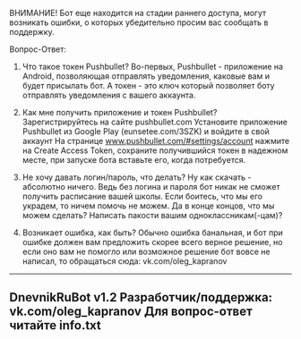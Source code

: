 
ВНИМАНИЕ! Бот еще находится на стадии раннего доступа, могут возникать ошибки, о которых убедительно просим вас сообщать в поддержку.


Вопрос-Ответ:

1. Что такое токен Pushbullet?
Во-первых, Pushbullet - приложение на Android, позволяющая отправлять уведомления, каковые вам и будет присылать бот.
А токен - это ключ который позволяет боту отправлять уведомления с вашего аккаунта.

2. Как мне получить приложение и токен Pushbullet?
Зарегистрируйтесь на сайте pushbullet.com
Установите приложение Pushbullet из Google Play (eunsetee.com/3SZK) и войдите в свой аккаунт
На странице www.pushbullet.com/#settings/account нажмите на Create Access Token, сохраните получившийся токен в надежном месте, при запуске бота вставьте его, когда потребуется.

3. Не хочу давать логин/пароль, что делать?
Ну как скачать - абсолютно ничего. Ведь без логина и пароля бот никак не сможет получить расписание вашей школы. Если боитесь, что мы его украдем, то ничем помочь не можем. Да в конце концов, что мы можем сделать? Написать пакости вашим одноклассникам(-цам)?

4. Возникает ошибка, как быть?
Обычно ошибка банальная, и бот при ошибке должен вам предложить скорее всего верное решение, но если оно вам не помогло или возможное решение бот вовсе не написал, то обращаться сюда: vk.com/oleg_kapranov


-------------------------------------------
DnevnikRuBot v1.2
Разработчик/поддержка: vk.com/oleg_kapranov
Для вопрос-ответ читайте info.txt
-------------------------------------------

